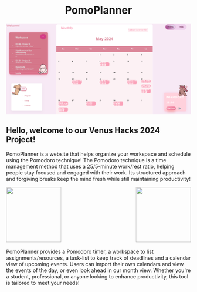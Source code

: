 <div align="center"><h1>PomoPlanner</h1></div>

<div align="center"><img src="mainView.png"/></div>

## Hello, welcome to our Venus Hacks 2024 Project!


PomoPlanner is a website that helps organize your workspace and schedule using the Pomodoro technique! The Pomodoro technique is a time management method that uses a 25/5-minute work/rest ratio, helping people stay focused and engaged with their work. Its structured approach and forgiving breaks keep the mind fresh while still maintaining productivity!

<div>
  <img src="workbear.png" height =150px width=150px float="left"/>
  <img src="bunny.png" height =150px width=150px align="right"/>
</div>

PomoPlanner provides a Pomodoro timer, a workspace to list assignments/resources, a task-list to keep track of deadlines and a calendar view of upcoming events. Users can import their own calendars and view the events of the day, or even look ahead in our month view. Whether you're a student, professional, or anyone looking to enhance productivity, this tool is tailored to meet your needs!

